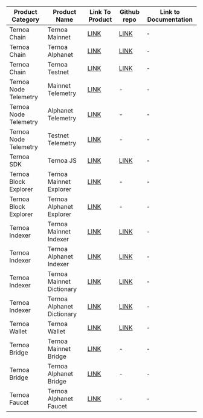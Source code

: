 | Product Category      | Product Name               | Link To Product                                                                                        | Github repo                                          | Link to Documentation |
|-----------------------|----------------------------|--------------------------------------------------------------------------------------------------------|------------------------------------------------------|-----------------------|
| Ternoa Chain          | Ternoa Mainnet             | [LINK](https://polkadot.js.org/apps/?rpc=wss://mainnet.ternoa.network#/explorer)                               | [LINK](https://github.com/capsule-corp-ternoa/chain)         | -                     |
| Ternoa Chain          | Ternoa Alphanet            | [LINK](https://polkadot.js.org/apps/?rpc=wss://alphanet.ternoa.com#/explorer)                                  | [LINK](https://github.com/capsule-corp-ternoa/chain)         | -                     |
| Ternoa Chain          | Ternoa Testnet             | [LINK](https://polkadot.js.org/apps/?rpc=wss://testnet.ternoa.com#/explorer)                                   | [LINK](https://github.com/capsule-corp-ternoa/chain)         | -                     |
| Ternoa Node Telemetry | Mainnet Telemetry          | [LINK](https://telemetry.polkadot.io/#list/0x6859c81ca95ef624c9dfe4dc6e3381c33e5d6509e35e147092bfbc780f777c4e) | -                                                    | -                     |
| Ternoa Node Telemetry | Alphanet Telemetry         | [LINK](https://telemetry.polkadot.io/#list/0x18bcdb75a0bba577b084878db2dc2546eb21504eaad4b564bb7d47f9d02b6ace) | -                                                    | -                     |
| Ternoa Node Telemetry | Testnet Telemetry          | [LINK](https://telemetry.polkadot.io/#/0xd9adfc7ea82be63ba28088d62b96e9270ad2af25c962afc393361909670835b2)     | -                                                    | -                     |
| Ternoa SDK            | Ternoa JS                  | [LINK](https://www.npmjs.com/package/ternoa-js)                                                                | [LINK](https://github.com/capsule-corp-ternoa/ternoa-js)     | -                     |
| Ternoa Block Explorer | Ternoa Mainnet Explorer    | [LINK](https://explorer.ternoa.com/)                                                                           | -                                                    | -                     |
| Ternoa Block Explorer | Ternoa Alphanet Explorer   | [LINK](https://explorer-alphanet.ternoa.dev/)                                                                  | -                                                    | -                     |
| Ternoa Indexer        | Ternoa Mainnet Indexer     | [LINK](https://indexer-mainnet.ternoa.dev/)                                                                    | [LINK](https://github.com/capsule-corp-ternoa/ternoa-subql)         | -                     |
| Ternoa Indexer        | Ternoa Alphanet Indexer    | [LINK](https://indexer-alphanet.ternoa.dev/)                                                                   | [LINK](https://github.com/capsule-corp-ternoa/ternoa-subql)         | -                     |
| Ternoa Indexer        | Ternoa Mainnet Dictionary  | [LINK](https://dictionary-mainnet.ternoa.dev/)                                                                 | [LINK](https://github.com/capsule-corp-ternoa/ternoa-subql-dictionary)         | -                     |
| Ternoa Indexer        | Ternoa Alphanet Dictionary | [LINK](https://dictionary-alphanet.ternoa.dev/)                                                                | [LINK](https://github.com/capsule-corp-ternoa/ternoa-subql-dictionary)         | -                     |
| Ternoa Wallet         | Ternoa Wallet              | [LINK](https://play.google.com/store/apps/details?id=com.ternoa.wallet.prod)                                   | [LINK](https://github.com/capsule-corp-ternoa/ternoa-wallet) | -                     |
| Ternoa Bridge         | Ternoa Mainnet Bridge      | [LINK](https://bridge.ternoa.network/)                                                                         | -                                                    | -                     |
| Ternoa Bridge         | Ternoa Alphanet Bridge     | [LINK](https://alphanet.bridge.ternoa.network/)                                                                | -                                                    | -                     |
| Ternoa Faucet         | Ternoa Alphanet Faucet     | [LINK](https://www.ternoa.com/alphanet)                                                                        | -                                                    | -                     |